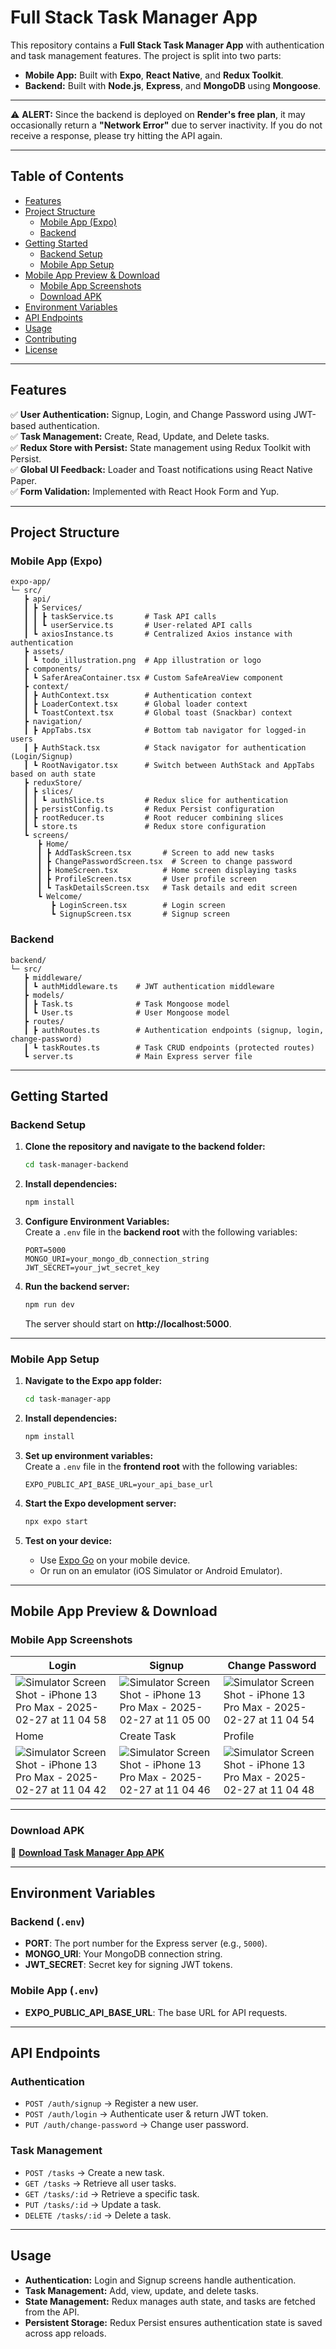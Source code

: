 # **Full Stack Task Manager App**

This repository contains a **Full Stack Task Manager App** with authentication and task management features. The project is split into two parts:

- **Mobile App:** Built with **Expo**, **React Native**, and **Redux Toolkit**.
- **Backend:** Built with **Node.js**, **Express**, and **MongoDB** using **Mongoose**.

---

⚠️ **ALERT:** Since the backend is deployed on **Render's free plan**, it may occasionally return a **"Network Error"** due to server inactivity. If you do not receive a response, please try hitting the API again.

---

## **Table of Contents**

- [Features](#features)
- [Project Structure](#project-structure)
  - [Mobile App (Expo)](#mobile-app-expo)
  - [Backend](#backend)
- [Getting Started](#getting-started)
  - [Backend Setup](#backend-setup)
  - [Mobile App Setup](#mobile-app-setup)
- [Mobile App Preview & Download](#mobile-app-preview--download)
  - [Mobile App Screenshots](#mobile-app-screenshots)
  - [Download APK](#download-apk)
- [Environment Variables](#environment-variables)
- [API Endpoints](#api-endpoints)
- [Usage](#usage)
- [Contributing](#contributing)
- [License](#license)

---

## **Features**

✅ **User Authentication:** Signup, Login, and Change Password using JWT-based authentication.  
✅ **Task Management:** Create, Read, Update, and Delete tasks.  
✅ **Redux Store with Persist:** State management using Redux Toolkit with Persist.  
✅ **Global UI Feedback:** Loader and Toast notifications using React Native Paper.  
✅ **Form Validation:** Implemented with React Hook Form and Yup.

---

## **Project Structure**

### **Mobile App (Expo)**

```
expo-app/
└─ src/
   ┣ api/
   ┃ ┣ Services/
   ┃ ┃ ┣ taskService.ts       # Task API calls
   ┃ ┃ ┗ userService.ts       # User-related API calls
   ┃ ┗ axiosInstance.ts       # Centralized Axios instance with authentication
   ┣ assets/
   ┃ ┗ todo_illustration.png  # App illustration or logo
   ┣ components/
   ┃ ┗ SaferAreaContainer.tsx # Custom SafeAreaView component
   ┣ context/
   ┃ ┣ AuthContext.tsx        # Authentication context
   ┃ ┣ LoaderContext.tsx      # Global loader context
   ┃ ┗ ToastContext.tsx       # Global toast (Snackbar) context
   ┣ navigation/
   ┃ ┣ AppTabs.tsx            # Bottom tab navigator for logged-in users
   ┃ ┣ AuthStack.tsx          # Stack navigator for authentication (Login/Signup)
   ┃ ┗ RootNavigator.tsx      # Switch between AuthStack and AppTabs based on auth state
   ┣ reduxStore/
   ┃ ┣ slices/
   ┃ ┃ ┗ authSlice.ts         # Redux slice for authentication
   ┃ ┣ persistConfig.ts       # Redux Persist configuration
   ┃ ┣ rootReducer.ts         # Root reducer combining slices
   ┃ ┗ store.ts               # Redux store configuration
   ┗ screens/
      ┣ Home/
      ┃ ┣ AddTaskScreen.tsx       # Screen to add new tasks
      ┃ ┣ ChangePasswordScreen.tsx  # Screen to change password
      ┃ ┣ HomeScreen.tsx          # Home screen displaying tasks
      ┃ ┣ ProfileScreen.tsx       # User profile screen
      ┃ ┗ TaskDetailsScreen.tsx   # Task details and edit screen
      ┗ Welcome/
         ┣ LoginScreen.tsx        # Login screen
         ┗ SignupScreen.tsx       # Signup screen
```

### **Backend**

```
backend/
└─ src/
   ┣ middleware/
   ┃ ┗ authMiddleware.ts    # JWT authentication middleware
   ┣ models/
   ┃ ┣ Task.ts              # Task Mongoose model
   ┃ ┗ User.ts              # User Mongoose model
   ┣ routes/
   ┃ ┣ authRoutes.ts        # Authentication endpoints (signup, login, change-password)
   ┃ ┗ taskRoutes.ts        # Task CRUD endpoints (protected routes)
   ┗ server.ts              # Main Express server file
```

---

## **Getting Started**

### **Backend Setup**

1. **Clone the repository and navigate to the backend folder:**

   ```bash
   cd task-manager-backend
   ```

2. **Install dependencies:**

   ```bash
   npm install
   ```

3. **Configure Environment Variables:**  
   Create a `.env` file in the **backend root** with the following variables:

   ```env
   PORT=5000
   MONGO_URI=your_mongo_db_connection_string
   JWT_SECRET=your_jwt_secret_key
   ```

4. **Run the backend server:**
   ```bash
   npm run dev
   ```
   The server should start on **http://localhost:5000**.

---

### **Mobile App Setup**

1. **Navigate to the Expo app folder:**

   ```bash
   cd task-manager-app
   ```

2. **Install dependencies:**

   ```bash
   npm install
   ```

3. **Set up environment variables:**  
   Create a `.env` file in the **frontend root** with the following variables:

   ```env
   EXPO_PUBLIC_API_BASE_URL=your_api_base_url
   ```

4. **Start the Expo development server:**

   ```bash
   npx expo start
   ```

5. **Test on your device:**
   - Use [Expo Go](https://expo.dev/client) on your mobile device.
   - Or run on an emulator (iOS Simulator or Android Emulator).

---

## **Mobile App Preview & Download**

### **Mobile App Screenshots**

| Login                                                                                                                                                  | Signup                                                                                                                                                 | Change Password                                                                                                                                        |
| ------------------------------------------------------------------------------------------------------------------------------------------------------ | ------------------------------------------------------------------------------------------------------------------------------------------------------ | ------------------------------------------------------------------------------------------------------------------------------------------------------ |
| ![Simulator Screen Shot - iPhone 13 Pro Max - 2025-02-27 at 11 04 58](https://github.com/user-attachments/assets/ec417da0-9767-4011-b192-c5e9f77e76ec) | ![Simulator Screen Shot - iPhone 13 Pro Max - 2025-02-27 at 11 05 00](https://github.com/user-attachments/assets/8bdcf5a4-d40b-4583-bf57-16baf65efa92) | ![Simulator Screen Shot - iPhone 13 Pro Max - 2025-02-27 at 11 04 54](https://github.com/user-attachments/assets/7824f487-a2dd-4e5d-9c6e-4bf154dc6779) |
| Home                                                                                                                                                   | Create Task                                                                                                                                            | Profile                                                                                                                                                |
| ![Simulator Screen Shot - iPhone 13 Pro Max - 2025-02-27 at 11 04 42](https://github.com/user-attachments/assets/6dd1c102-4584-41d0-8960-bd42c1f61c7b) | ![Simulator Screen Shot - iPhone 13 Pro Max - 2025-02-27 at 11 04 46](https://github.com/user-attachments/assets/ff3aaa59-f2b1-42a5-8ac6-60fa8900d699) | ![Simulator Screen Shot - iPhone 13 Pro Max - 2025-02-27 at 11 04 48](https://github.com/user-attachments/assets/ead3759a-16a1-43c1-92c0-cc3c053426a0) |

---

### **Download APK**

🔗 **[Download Task Manager App APK](https://drive.google.com/file/d/1QEQuRdHG7yEkn8iV6f5LJ95xKgZaXApx/view?usp=sharing)**

---

## **Environment Variables**

### **Backend (`.env`)**

- **PORT**: The port number for the Express server (e.g., `5000`).
- **MONGO_URI**: Your MongoDB connection string.
- **JWT_SECRET**: Secret key for signing JWT tokens.

### **Mobile App (`.env`)**

- **EXPO_PUBLIC_API_BASE_URL**: The base URL for API requests.

---

## **API Endpoints**

### **Authentication**

- `POST /auth/signup` → Register a new user.
- `POST /auth/login` → Authenticate user & return JWT token.
- `PUT /auth/change-password` → Change user password.

### **Task Management**

- `POST /tasks` → Create a new task.
- `GET /tasks` → Retrieve all user tasks.
- `GET /tasks/:id` → Retrieve a specific task.
- `PUT /tasks/:id` → Update a task.
- `DELETE /tasks/:id` → Delete a task.

---

## **Usage**

- **Authentication:** Login and Signup screens handle authentication.
- **Task Management:** Add, view, update, and delete tasks.
- **State Management:** Redux manages auth state, and tasks are fetched from the API.
- **Persistent Storage:** Redux Persist ensures authentication state is saved across app reloads.
